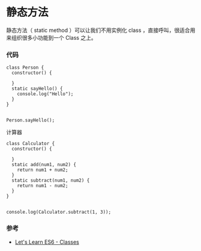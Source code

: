 # 静态方法

静态方法（ static method ）可以让我们不用实例化 class ，直接呼叫，很适合用来组织很多小功能到一个 Class 之上。

### 代码

```
class Person {
  constructor() {

  }
  static sayHello() {
    console.log("Hello");
  }
}


Person.sayHello();
```

计算器

```
class Calculator {
  constructor() {

  }
  static add(num1, num2) {
    return num1 + num2;
  }
  static subtract(num1, num2) {
    return num1 - num2;
  }
}


console.log(Calculator.subtract(1, 3));
```


### 参考

- [Let's Learn ES6 - Classes](https://www.youtube.com/watch?v=EUtZRwA7Fqc&feature=youtu.be&t=833)
